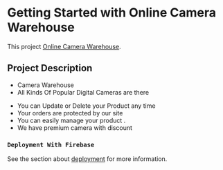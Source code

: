 # Getting Started with Online Camera Warehouse

This project [Online Camera Warehouse](https://online-camera-warehouse.web.app/).

## Project Description

- Camera Warehouse
- All Kinds Of Popular Digital Cameras are there

* You can Update or Delete your Product any time
* Your orders are protected by our site
* You can easily manage your product .
* We have premium camera with discount

### `Deployment With Firebase`

See the section about [deployment](https://online-camera-warehouse.web.app/) for more information.
